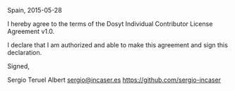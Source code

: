 Spain, 2015-05-28

I hereby agree to the terms of the Dosyt Individual Contributor License Agreement v1.0.

I declare that I am authorized and able to make this agreement and sign this declaration.

Signed,

Sergio Teruel Albert sergio@incaser.es https://github.com/sergio-incaser
